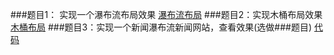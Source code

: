 ###题目1： 实现一个瀑布流布局效果
[瀑布流布局](http://js.jirengu.com/toqawajici/1/edit)
###题目2：实现木桶布局效果
[木桶布局](http://js.jirengu.com/yihigakidu/1/edit?html,output)
###题目3：实现一个新闻瀑布流新闻网站，查看效果(选做###题目)
[代码](http://js.jirengu.com/rejuseneyu/1/edit?html,output)